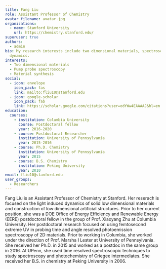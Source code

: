 ```yaml
---
title: Fang Liu
role: Assistant Professor of Chemistry
avatar_filename: avatar.jpg
organizations:
  - name: Stanford University
    url: https://chemistry.stanford.edu/
superuser: true
authors:
  - admin
bio: My research interests include two dimensional materials, spectroscopy and
  dynamics.
interests:
  - Two dimensional materials
  - Pump probe spectroscopy
  - Material synthesis
social:
  - icon: envelope
    icon_pack: fas
    link: mailto:fliu10@stanford.edu
  - icon: google-scholar
    icon_pack: fab
    link: https://scholar.google.com/citations?user=odYWw4EAAAAJ&hl=en
education:
  courses:
    - institution: Columbia University
      course: Postdoctoral fellow
      year: 2016-2020
    - course: Postdoctoral Researcher
      institution: University of Pennsylvania
      year: 2015-2016
    - course: Ph.D. Chemistry
      institution: University of Pennsylvania
      year: 2015
    - course: B.S. Chemistry
      institution: Peking University
      year: 2010
email: fliu10@stanford.edu
user_groups:
  - Researchers
---
```

Fang Liu is an Assistant Professor of Chemistry at Stanford. Her reserach is focused on the light induced dynamics of solid low dimensional materials and construction of low dimensional artificial structures. Prior to her current position, she was a DOE Office of Energy Efficiency and Renewable Energy (EERE) postdoctoral fellow in the group of Prof. Xiaoyang Zhu at Columbia University.  Her postdoctoral research focused on using femtosecond extreme UV in probing time and angle resolved photoemission spectroscopy of 2D materials.  Prior to working in Columbia, she worked under the direction of Prof. Marsha I Lester at University of Pennsylvania. She received her Ph.D. in 2015 and worked as a postdoc in the same group in 2016.  At UPenn, she used time resolved spectroscopic techniques to study spectroscopy and photochemistry of Criegee intermediates.  She received her B.S. in chemistry at Peking University in 2006. 
